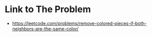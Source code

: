 # Link to The Problem
- https://leetcode.com/problems/remove-colored-pieces-if-both-neighbors-are-the-same-color/